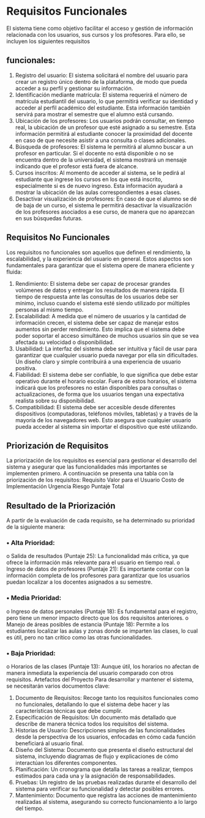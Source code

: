# Requisitos Funcionales
El sistema tiene como objetivo facilitar el acceso y gestión de información relacionada con los usuarios, sus cursos y los profesores. Para ello, se incluyen los siguientes requisitos 
## funcionales:
1.	Registro del usuario: El sistema solicitará el nombre del usuario para crear un registro único dentro de la plataforma, de modo que pueda acceder a su perfil y gestionar su información.
2.	Identificación mediante matrícula: El sistema requerirá el número de matrícula estudiantil del usuario, lo que permitirá verificar su identidad y acceder al perfil académico del estudiante. Esta información también servirá para mostrar el semestre que el alumno está cursando.
3.	Ubicación de los profesores: Los usuarios podrán consultar, en tiempo real, la ubicación de un profesor que esté asignado a su semestre. Esta información permitirá al estudiante conocer la proximidad del docente en caso de que necesite asistir a una consulta o clases adicionales.
4.	Búsqueda de profesores: El sistema le permitirá al alumno buscar a un profesor en particular. Si el docente no está disponible o no se encuentra dentro de la universidad, el sistema mostrará un mensaje indicando que el profesor está fuera de alcance.
5.	Cursos inscritos: Al momento de acceder al sistema, se le pedirá al estudiante que ingrese los cursos en los que está inscrito, especialmente si es de nuevo ingreso. Esta información ayudará a mostrar la ubicación de las aulas correspondientes a esas clases.
6.	Desactivar visualización de profesores: En caso de que el alumno se dé de baja de un curso, el sistema le permitirá desactivar la visualización de los profesores asociados a ese curso, de manera que no aparezcan en sus búsquedas futuras.
## Requisitos No Funcionales
Los requisitos no funcionales son aquellos que definen el rendimiento, la escalabilidad, y la experiencia del usuario en general. Estos aspectos son fundamentales para garantizar que el sistema opere de manera eficiente y fluida:
1.	Rendimiento: El sistema debe ser capaz de procesar grandes volúmenes de datos y entregar los resultados de manera rápida. El tiempo de respuesta ante las consultas de los usuarios debe ser mínimo, incluso cuando el sistema esté siendo utilizado por múltiples personas al mismo tiempo.
2.	Escalabilidad: A medida que el número de usuarios y la cantidad de información crecen, el sistema debe ser capaz de manejar estos aumentos sin perder rendimiento. Esto implica que el sistema debe poder soportar el acceso simultáneo de muchos usuarios sin que se vea afectada su velocidad o disponibilidad.
3.	Usabilidad: La interfaz del sistema debe ser intuitiva y fácil de usar para garantizar que cualquier usuario pueda navegar por ella sin dificultades. Un diseño claro y simple contribuirá a una experiencia de usuario positiva.
4.	Fiabilidad: El sistema debe ser confiable, lo que significa que debe estar operativo durante el horario escolar. Fuera de estos horarios, el sistema indicará que los profesores no están disponibles para consultas o actualizaciones, de forma que los usuarios tengan una expectativa realista sobre su disponibilidad.
5.	Compatibilidad: El sistema debe ser accesible desde diferentes dispositivos (computadoras, teléfonos móviles, tabletas) y a través de la mayoría de los navegadores web. Esto asegura que cualquier usuario pueda acceder al sistema sin importar el dispositivo que esté utilizando.
## Priorización de Requisitos
La priorización de los requisitos es esencial para gestionar el desarrollo del sistema y asegurar que las funcionalidades más importantes se implementen primero. A continuación se presenta una tabla con la priorización de los requisitos:
Requisito	Valor para el Usuario	Costo de Implementación	Urgencia	Riesgo	Puntaje Total






## Resultado de la Priorización
A partir de la evaluación de cada requisito, se ha determinado su prioridad de la siguiente manera:
### •	Alta Prioridad:
o	Salida de resultados (Puntaje 25): La funcionalidad más crítica, ya que ofrece la información más relevante para el usuario en tiempo real.
o	Ingreso de datos de profesores (Puntaje 21): Es importante contar con la información completa de los profesores para garantizar que los usuarios puedan localizar a los docentes asignados a su semestre.
### •	Media Prioridad:
o	Ingreso de datos personales (Puntaje 18): Es fundamental para el registro, pero tiene un menor impacto directo que los dos requisitos anteriores.
o	Manejo de áreas posibles de estancia (Puntaje 18): Permite a los estudiantes localizar las aulas y zonas donde se imparten las clases, lo cual es útil, pero no tan crítico como las otras funcionalidades.
### •	Baja Prioridad:
o	Horarios de las clases (Puntaje 13): Aunque útil, los horarios no afectan de manera inmediata la experiencia del usuario comparado con otros requisitos.
Artefactos del Proyecto
Para desarrollar y mantener el sistema, se necesitarán varios documentos clave:
1.	Documento de Requisitos: Recoge tanto los requisitos funcionales como no funcionales, detallando lo que el sistema debe hacer y las características técnicas que debe cumplir.
2.	Especificación de Requisitos: Un documento más detallado que describe de manera técnica todos los requisitos del sistema.
3.	Historias de Usuario: Descripciones simples de las funcionalidades desde la perspectiva de los usuarios, enfocadas en cómo cada función beneficiará al usuario final.
4.	Diseño del Sistema: Documento que presenta el diseño estructural del sistema, incluyendo diagramas de flujo y explicaciones de cómo interactúan los diferentes componentes.
5.	Planificación: Un cronograma que detalla las tareas a realizar, tiempos estimados para cada una y la asignación de responsabilidades.
6.	Pruebas: Un registro de las pruebas realizadas durante el desarrollo del sistema para verificar su funcionalidad y detectar posibles errores.
7.	Mantenimiento: Documento que registra las acciones de mantenimiento realizadas al sistema, asegurando su correcto funcionamiento a lo largo del tiempo.


